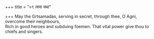 +++
title = "०९ त्वया यथा"

+++
May the Grtsamadas, serving in secret, through thee, O Agni, overcome their neighbours,  
     Rich in good heroes and subduing foemen. That vital power give thou to chiefs and singers.